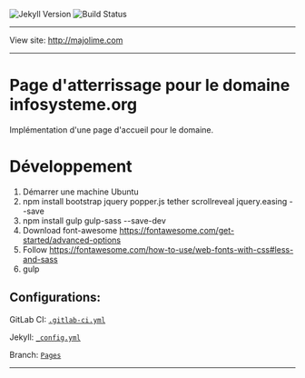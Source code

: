 ![Jekyll Version](https://img.shields.io/gem/v/jekyll.svg)
![Build Status](https://gitlab.com/majolime/mjlm-website/badges/pages/build.svg)

----

View site: http://majolime.com

----

# Page d'atterrissage pour le domaine infosysteme.org

Implémentation d'une page d'accueil pour le domaine.

# Développement
1. Démarrer une machine Ubuntu
2. npm install bootstrap jquery popper.js tether scrollreveal jquery.easing --save
3. npm install gulp gulp-sass --save-dev
4. Download font-awesome https://fontawesome.com/get-started/advanced-options
5. Follow https://fontawesome.com/how-to-use/web-fonts-with-css#less-and-sass
5. gulp


## Configurations:

GitLab CI: [`.gitlab-ci.yml`]

Jekyll: [`_config.yml`]

Branch: [`Pages`]

----

[`.gitlab-ci.yml`]: https://gitlab.com/mgbergeron/infosysteme-website/blob/pages/.gitlab-ci.yml
[`_config.yml`]: https://gitlab.com/mgbergeron/infosysteme-website/blob/pages/_config.yml
[`Pages`]: https://gitlab.com/mgbergeron/infosysteme-website/tree/pages